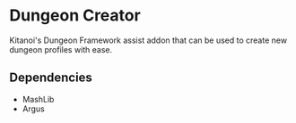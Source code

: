 # Dungeon Creator

Kitanoi's Dungeon Framework assist addon that can be used to create new dungeon profiles with ease.

## Dependencies

  * MashLib
  * Argus